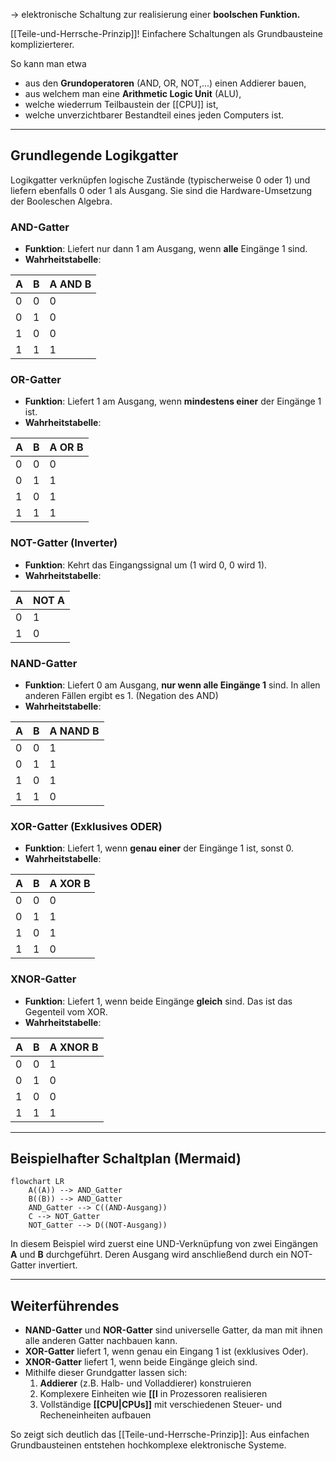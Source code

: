 -> elektronische Schaltung zur realisierung einer **boolschen Funktion.**

[[Teile-und-Herrsche-Prinzip]]! Einfachere Schaltungen als Grundbausteine komplizierterer.

So kann man etwa 
* aus den **Grundoperatoren** (AND, OR, NOT,...) einen Addierer bauen,
* aus welchem man eine **Arithmetic Logic Unit** (ALU),
* welche wiederrum Teilbaustein der [[CPU]] ist,
* welche unverzichtbarer Bestandteil eines jeden Computers ist.

---

## Grundlegende Logikgatter

Logikgatter verknüpfen logische Zustände (typischerweise 0 oder 1) und liefern ebenfalls 0 oder 1 als Ausgang. Sie sind die Hardware-Umsetzung der Booleschen Algebra.

### AND-Gatter
- **Funktion**: Liefert nur dann 1 am Ausgang, wenn **alle** Eingänge 1 sind.
- **Wahrheitstabelle**:

| A | B | A AND B |
|---|---|---------|
| 0 | 0 |    0    |
| 0 | 1 |    0    |
| 1 | 0 |    0    |
| 1 | 1 |    1    |

### OR-Gatter
- **Funktion**: Liefert 1 am Ausgang, wenn **mindestens einer** der Eingänge 1 ist.
- **Wahrheitstabelle**:

| A | B | A OR B |
|---|---|--------|
| 0 | 0 |   0    |
| 0 | 1 |   1    |
| 1 | 0 |   1    |
| 1 | 1 |   1    |

### NOT-Gatter (Inverter)
- **Funktion**: Kehrt das Eingangssignal um (1 wird 0, 0 wird 1).
- **Wahrheitstabelle**:

| A | NOT A |
|---|-------|
| 0 |   1   |
| 1 |   0   |

### NAND-Gatter
- **Funktion**: Liefert 0 am Ausgang, **nur wenn alle Eingänge 1** sind. In allen anderen Fällen ergibt es 1. (Negation des AND)
- **Wahrheitstabelle**:

| A | B | A NAND B |
|---|---|----------|
| 0 | 0 |    1     |
| 0 | 1 |    1     |
| 1 | 0 |    1     |
| 1 | 1 |    0     |

### XOR-Gatter (Exklusives ODER)
- **Funktion**: Liefert 1, wenn **genau einer** der Eingänge 1 ist, sonst 0.
- **Wahrheitstabelle**:

| A | B | A XOR B |
|---|---|---------|
| 0 | 0 |    0    |
| 0 | 1 |    1    |
| 1 | 0 |    1    |
| 1 | 1 |    0    |

### XNOR-Gatter
- **Funktion**: Liefert 1, wenn beide Eingänge **gleich** sind. Das ist das Gegenteil vom XOR.
- **Wahrheitstabelle**:

| A | B | A XNOR B |
|---|---|----------|
| 0 | 0 |    1     |
| 0 | 1 |    0     |
| 1 | 0 |    0     |
| 1 | 1 |    1     |

---

## Beispielhafter Schaltplan (Mermaid)

```mermaid
flowchart LR
    A((A)) --> AND_Gatter
    B((B)) --> AND_Gatter
    AND_Gatter --> C((AND-Ausgang))
    C --> NOT_Gatter
    NOT_Gatter --> D((NOT-Ausgang))
```

In diesem Beispiel wird zuerst eine UND-Verknüpfung von zwei Eingängen **A** und **B** durchgeführt. Deren Ausgang wird anschließend durch ein NOT-Gatter invertiert.

---

## Weiterführendes

- **NAND-Gatter** und **NOR-Gatter** sind universelle Gatter, da man mit ihnen alle anderen Gatter nachbauen kann.
- **XOR-Gatter** liefert 1, wenn genau ein Eingang 1 ist (exklusives Oder).
- **XNOR-Gatter** liefert 1, wenn beide Eingänge gleich sind.
- Mithilfe dieser Grundgatter lassen sich:
  1. **Addierer** (z.B. Halb- und Volladdierer) konstruieren
  2. Komplexere Einheiten wie **[[l** in Prozessoren realisieren
  3. Vollständige **[[CPU|CPUs]]** mit verschiedenen Steuer- und Recheneinheiten aufbauen

So zeigt sich deutlich das [[Teile-und-Herrsche-Prinzip]]: Aus einfachen Grundbausteinen entstehen hochkomplexe elektronische Systeme.